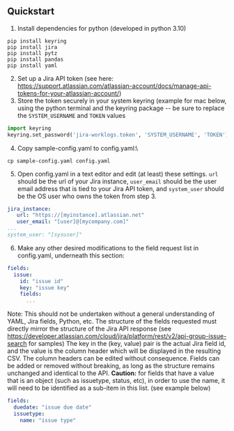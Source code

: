 ## Quickstart

1. Install dependencies for python (developed in python 3.10)
```shell
pip install keyring
pip install jira
pip install pytz
pip install pandas
pip install yaml
```
2. Set up a Jira API token (see here: https://support.atlassian.com/atlassian-account/docs/manage-api-tokens-for-your-atlassian-account/)
3. Store the token securely in your system keyring (example for mac below, using the python terminal and the keyring 
package -- be sure to replace the `SYSTEM_USERNAME` and `TOKEN` values
```python
import keyring
keyring.set_password('jira-worklogs.token', 'SYSTEM_USERNAME', 'TOKEN')
```
4. Copy sample-config.yaml to config.yaml:\
```shell
cp sample-config.yaml config.yaml
```
5. Open config.yaml in a text editor and edit (at least) these settings. `url` should be the url of your Jira instance,
`user_email` should be the user email address that is tied to your Jira API token, and `system_user` should be the OS
user who owns the token from step 3. 
```yaml
jira_instance:
   url: "https://[myinstance].atlassian.net"
   user_email: "[user]@[mycompany.com]"
...
system_user: "[sysuser]"
```
6. Make any other desired modifications to the field request list in config.yaml, underneath this section:
```yaml
fields:
  issue:
    id: "issue id"
    key: "issue key"
    fields:
      ...
```
Note: This should not be undertaken without a general understanding of YAML, Jira fields, Python, etc. The structure of 
the fields requested must directly mirror the structure of the Jira API response 
(see https://developer.atlassian.com/cloud/jira/platform/rest/v2/api-group-issue-search for samples) The key in the 
(key, value) pair is the actual Jira field id, and the value is the column header which will be displayed in the 
resulting CSV. The column headers can be edited without consequence. Fields can be added or removed without breaking, 
as long as the structure remains unchanged and identical to the API. **Caution:** for fields that have a value that is an 
object (such as issuetype, status, etc), in order to use the name, it will need to be identified as a sub-item in 
this list. (see example below)
```yaml
fields:
  duedate: "issue due date"
  issuetype:
    name: "issue type"
```